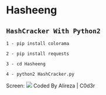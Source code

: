 # Hasheeng
` HashCracker With Python2 `
-------
````
1 - pip install colorama

2 - pip install requests

3 - cd Hasheeng

4 - python2 HashCracker.py

````
Screen:
<img src="https://raw.githubusercontent.com/AlirezaC0d3r/Hasheeng/main/Hasheeng.jpg">
Coded By Alireza | C0d3r
